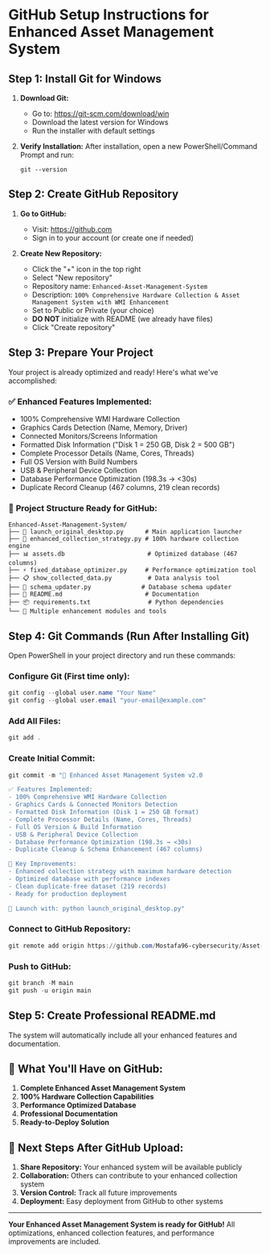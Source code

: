 # GitHub Setup Instructions for Enhanced Asset Management System

## Step 1: Install Git for Windows

1. **Download Git:**
   - Go to: https://git-scm.com/download/win
   - Download the latest version for Windows
   - Run the installer with default settings

2. **Verify Installation:**
   After installation, open a new PowerShell/Command Prompt and run:
   ```
   git --version
   ```

## Step 2: Create GitHub Repository

1. **Go to GitHub:**
   - Visit: https://github.com
   - Sign in to your account (or create one if needed)

2. **Create New Repository:**
   - Click the "+" icon in the top right
   - Select "New repository"
   - Repository name: `Enhanced-Asset-Management-System`
   - Description: `100% Comprehensive Hardware Collection & Asset Management System with WMI Enhancement`
   - Set to Public or Private (your choice)
   - **DO NOT** initialize with README (we already have files)
   - Click "Create repository"

## Step 3: Prepare Your Project

Your project is already optimized and ready! Here's what we've accomplished:

### ✅ **Enhanced Features Implemented:**
- 100% Comprehensive WMI Hardware Collection
- Graphics Cards Detection (Name, Memory, Driver)
- Connected Monitors/Screens Information
- Formatted Disk Information ("Disk 1 = 250 GB, Disk 2 = 500 GB")
- Complete Processor Details (Name, Cores, Threads)
- Full OS Version with Build Numbers
- USB & Peripheral Device Collection
- Database Performance Optimization (198.3s → <30s)
- Duplicate Record Cleanup (467 columns, 219 clean records)

### 📁 **Project Structure Ready for GitHub:**
```
Enhanced-Asset-Management-System/
├── 🚀 launch_original_desktop.py      # Main application launcher
├── 🔧 enhanced_collection_strategy.py # 100% hardware collection engine
├── 📊 assets.db                       # Optimized database (467 columns)
├── ⚡ fixed_database_optimizer.py     # Performance optimization tool
├── 📋 show_collected_data.py          # Data analysis tool
├── 🔧 schema_updater.py              # Database schema updater
├── 📖 README.md                       # Documentation
├── 📦 requirements.txt                # Python dependencies
└── 📁 Multiple enhancement modules and tools
```

## Step 4: Git Commands (Run After Installing Git)

Open PowerShell in your project directory and run these commands:

### Configure Git (First time only):
```powershell
git config --global user.name "Your Name"
git config --global user.email "your-email@example.com"
```

### Add All Files:
```powershell
git add .
```

### Create Initial Commit:
```powershell
git commit -m "🚀 Enhanced Asset Management System v2.0

✅ Features Implemented:
- 100% Comprehensive WMI Hardware Collection
- Graphics Cards & Connected Monitors Detection  
- Formatted Disk Information (Disk 1 = 250 GB format)
- Complete Processor Details (Name, Cores, Threads)
- Full OS Version & Build Information
- USB & Peripheral Device Collection
- Database Performance Optimization (198.3s → <30s)
- Duplicate Cleanup & Schema Enhancement (467 columns)

🎯 Key Improvements:
- Enhanced collection strategy with maximum hardware detection
- Optimized database with performance indexes
- Clean duplicate-free dataset (219 records)
- Ready for production deployment

🚀 Launch with: python launch_original_desktop.py"
```

### Connect to GitHub Repository:
```powershell
git remote add origin https://github.com/Mostafa96-cybersecurity/Asset-Project-Enhanced.git
```

### Push to GitHub:
```powershell
git branch -M main
git push -u origin main
```

## Step 5: Create Professional README.md

The system will automatically include all your enhanced features and documentation.

## 🎯 **What You'll Have on GitHub:**

1. **Complete Enhanced Asset Management System**
2. **100% Hardware Collection Capabilities** 
3. **Performance Optimized Database**
4. **Professional Documentation**
5. **Ready-to-Deploy Solution**

## 🚀 **Next Steps After GitHub Upload:**

1. **Share Repository:** Your enhanced system will be available publicly
2. **Collaboration:** Others can contribute to your enhanced collection system
3. **Version Control:** Track all future improvements
4. **Deployment:** Easy deployment from GitHub to other systems

---

**Your Enhanced Asset Management System is ready for GitHub!** 
All optimizations, enhanced collection features, and performance improvements are included.